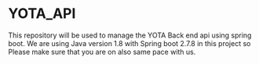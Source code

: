 # YOTA_API

This repository will be used to manage the YOTA Back end api using spring boot.
We are using Java version 1.8 with Spring boot 2.7.8 in this project so Please make sure that you are on also same pace with us.

